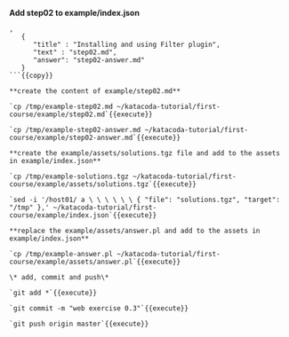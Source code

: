 
**Add step02 to example/index.json**

```
,
   {
      "title" : "Installing and using Filter plugin",
      "text" : "step02.md",
      "answer": "step02-answer.md"
   }
```{{copy}}

**create the content of example/step02.md**

`cp /tmp/example-step02.md ~/katacoda-tutorial/first-course/example/step02.md`{{execute}}

`cp /tmp/example-step02-answer.md ~/katacoda-tutorial/first-course/example/step02-answer.md`{{execute}}

**create the example/assets/solutions.tgz file and add to the assets in example/index.json**

`cp /tmp/example-solutions.tgz ~/katacoda-tutorial/first-course/example/assets/solutions.tgz`{{execute}}

`sed -i '/host01/ a \ \ \ \ \ \ { "file": "solutions.tgz", "target": "/tmp" },' ~/katacoda-tutorial/first-course/example/index.json`{{execute}}

**replace the example/assets/answer.pl and add to the assets in example/index.json**

`cp /tmp/example-answer.pl ~/katacoda-tutorial/first-course/example/assets/answer.pl`{{execute}}

\* add, commit and push\*

`git add *`{{execute}}

`git commit -m "web exercise 0.3"`{{execute}}

`git push origin master`{{execute}}